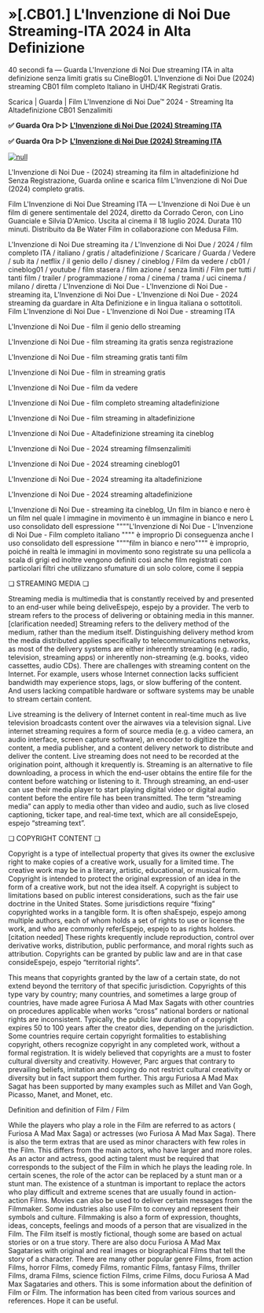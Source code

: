 # »[.CB01.] L'Invenzione di Noi Due Streaming-ITA 2024 in Alta Definizione

40 secondi fa — Guarda L'Invenzione di Noi Due streaming ITA in alta definizione senza limiti gratis su CineBlog01. L'Invenzione di Noi Due (2024) streaming CB01 film completo Italiano in UHD/4K Registrati Gratis.

Scarica | Guarda | Film L'Invenzione di Noi Due™ 2024 - Streaming Ita Altadefinizione CB01 Senzalimiti

**✅ Guarda Ora ▷▷ [L'Invenzione di Noi Due (2024) Streaming ITA](https://t.co/VSr7DOYOUy)**

**✅ Guarda Ora ▷▷ [L'Invenzione di Noi Due (2024) Streaming ITA](https://t.co/VSr7DOYOUy)**

[![null](https://static.wixstatic.com/media/855a25_043b5abeb4ae4d35ac003198e7fe56ed~mv2.gif)](https://t.co/VSr7DOYOUy)

L'Invenzione di Noi Due - (2024) streaming ita film in altadefinizione hd Senza Registrazione, Guarda online e scarica film L'Invenzione di Noi Due (2024) completo gratis.

Film L'Invenzione di Noi Due Streaming ITA — L'Invenzione di Noi Due è un film di genere sentimentale del 2024, diretto da Corrado Ceron, con Lino Guanciale e Silvia D'Amico. Uscita al cinema il 18 luglio 2024. Durata 110 minuti. Distribuito da Be Water Film in collaborazione con Medusa Film.

L'Invenzione di Noi Due streaming ita / L'Invenzione di Noi Due / 2024 / film completo ITA / italiano / gratis / altadefinizione / Scaricare / Guarda / Vedere / sub ita / netflix / il genio dello / disney / cineblog / Film da vedere / cb01 / cineblog01 / youtube / film stasera / film azione / senza limiti / Film per tutti / tanti film / trailer / programmazione / roma / cinema / trama / uci cinema / milano / diretta / L'Invenzione di Noi Due - L'Invenzione di Noi Due - streaming ita, L'Invenzione di Noi Due - L'Invenzione di Noi Due - 2024 streaming da guardare in Alta Definizione e in lingua italiana o sottotitoli. Film L'Invenzione di Noi Due - L'Invenzione di Noi Due - streaming ITA

L'Invenzione di Noi Due - film il genio dello streaming

L'Invenzione di Noi Due - film streaming ita gratis senza registrazione

L'Invenzione di Noi Due - film streaming gratis tanti film

L'Invenzione di Noi Due - film in streaming gratis

L'Invenzione di Noi Due - film da vedere

L'Invenzione di Noi Due - film completo streaming altadefinizione

L'Invenzione di Noi Due - film streaming in altadefinizione

L'Invenzione di Noi Due - Altadefinizione streaming ita cineblog

L'Invenzione di Noi Due - 2024 streaming filmsenzalimiti

L'Invenzione di Noi Due - 2024 streaming cineblog01

L'Invenzione di Noi Due - 2024 streaming ita altadefinizione

L'Invenzione di Noi Due - 2024 streaming altadefinizione

L'Invenzione di Noi Due - streaming ita cineblog, Un film in bianco e nero è un film nel quale l immagine in movimento è un immagine in bianco e nero L uso consolidato dell espressione """"L'Invenzione di Noi Due - L'Invenzione di Noi Due - Film completo italiano """" è improprio Di conseguenza anche l uso consolidato dell espressione """"film in bianco e nero"""" è improprio, poiché in realtà le immagini in movimento sono registrate su una pellicola a scala di grigi ed inoltre vengono definiti così anche film registrati con particolari filtri che utilizzano sfumature di un solo colore, come il seppia

❏ STREAMING MEDIA ❏

Streaming media is multimedia that is constantly received by and presented to an end-user while being deliveEspejo, espejo by a provider. The verb to stream refers to the process of delivering or obtaining media in this manner.[clarification needed] Streaming refers to the delivery method of the medium, rather than the medium itself. Distinguishing delivery method krom the media distributed applies specifically to telecommunications networks, as most of the delivery systems are either inherently streaming (e.g. radio, television, streaming apps) or inherently non-streaming (e.g. books, video cassettes, audio CDs). There are challenges with streaming content on the Internet. For example, users whose Internet connection lacks sufficient bandwidth may experience stops, lags, or slow buffering of the content. And users lacking compatible hardware or software systems may be unable to stream certain content.

Live streaming is the delivery of Internet content in real-time much as live television broadcasts content over the airwaves via a television signal. Live internet streaming requires a form of source media (e.g. a video camera, an audio interface, screen capture software), an encoder to digitize the content, a media publisher, and a content delivery network to distribute and deliver the content. Live streaming does not need to be recorded at the origination point, although it krequently is. Streaming is an alternative to file downloading, a process in which the end-user obtains the entire file for the content before watching or listening to it. Through streaming, an end-user can use their media player to start playing digital video or digital audio content before the entire file has been transmitted. The term “streaming media” can apply to media other than video and audio, such as live closed captioning, ticker tape, and real-time text, which are all consideEspejo, espejo “streaming text”.

❏ COPYRIGHT CONTENT ❏

Copyright is a type of intellectual property that gives its owner the exclusive right to make copies of a creative work, usually for a limited time. The creative work may be in a literary, artistic, educational, or musical form. Copyright is intended to protect the original expression of an idea in the form of a creative work, but not the idea itself. A copyright is subject to limitations based on public interest considerations, such as the fair use doctrine in the United States. Some jurisdictions require “fixing” copyrighted works in a tangible form. It is often shaEspejo, espejo among multiple authors, each of whom holds a set of rights to use or license the work, and who are commonly referEspejo, espejo to as rights holders.[citation needed] These rights krequently include reproduction, control over derivative works, distribution, public performance, and moral rights such as attribution. Copyrights can be granted by public law and are in that case consideEspejo, espejo “territorial rights”.

This means that copyrights granted by the law of a certain state, do not extend beyond the territory of that specific jurisdiction. Copyrights of this type vary by country; many countries, and sometimes a large group of countries, have made agree Furiosa A Mad Max Sagats with other countries on procedures applicable when works “cross” national borders or national rights are inconsistent. Typically, the public law duration of a copyright expires 50 to 100 years after the creator dies, depending on the jurisdiction. Some countries require certain copyright formalities to establishing copyright, others recognize copyright in any completed work, without a formal registration. It is widely believed that copyrights are a must to foster cultural diversity and creativity. However, Parc argues that contrary to prevailing beliefs, imitation and copying do not restrict cultural creativity or diversity but in fact support them further. This argu Furiosa A Mad Max Sagat has been supported by many examples such as Millet and Van Gogh, Picasso, Manet, and Monet, etc.

Definition and definition of Film / Film

While the players who play a role in the Film are referred to as actors ( Furiosa A Mad Max Saga) or actresses (wo Furiosa A Mad Max Saga). There is also the term extras that are used as minor characters with few roles in the Film. This differs from the main actors, who have larger and more roles. As an actor and actress, good acting talent must be required that corresponds to the subject of the Film in which he plays the leading role. In certain scenes, the role of the actor can be replaced by a stunt man or a stunt man. The existence of a stuntman is important to replace the actors who play difficult and extreme scenes that are usually found in action-action Films. Movies can also be used to deliver certain messages from the Filmmaker. Some industries also use Film to convey and represent their symbols and culture. Filmmaking is also a form of expression, thoughts, ideas, concepts, feelings and moods of a person that are visualized in the Film. The Film itself is mostly fictional, though some are based on actual stories or on a true story. There are also docu Furiosa A Mad Max Sagataries with original and real images or biographical Films that tell the story of a character. There are many other popular genre Films, from action Films, horror Films, comedy Films, romantic Films, fantasy Films, thriller Films, drama Films, science fiction Films, crime Films, docu Furiosa A Mad Max Sagataries and others. This is some information about the definition of Film or Film. The information has been cited from various sources and references. Hope it can be useful.
